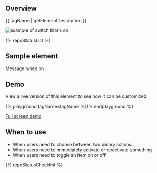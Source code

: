## Overview

{{ tagName | getElementDescription }}

<uxdot-example width-adjustment="222px">
  <img src="{{ './switch-overview.svg' | url }}" alt="example of switch that's on">
</uxdot-example>

{% repoStatusList %}

## Sample element

<rh-switch id="sample-switch" aria-describedby="sample-message" accessible-label="Sample switch" checked>
  <div id="sample-message">
    <span data-state="on">Message when on</span>
    <span data-state="off" hidden>Message when off</span>
  </div>
</rh-switch>

## Demo

View a live version of this element to see how it can be customized.

{% playground tagName=tagName %}{% endplayground %}

<rh-cta><a href="{{ './demo/' | url }}">Full screen demo</a></rh-cta>


## When to use

- When users need to choose between two binary actions
- When users need to immediately activate or deactivate something
- When users need to toggle an item on or off


{% repoStatusChecklist %}
